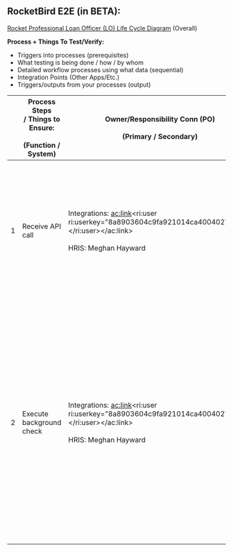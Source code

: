 
## **RocketBird E2E (in BETA):**

[Rocket Professional Loan Officer (LO) Life Cycle Diagram](https://editor.signavio.com/p/hub-preview#model/ff04d56e3b8644cd880073bf5a6af3ab;diagram) (Overall)



**Process + Things To Test/Verify:**

- Triggers into processes (prerequisites)
- What testing is being done / how / by whom
- Detailed workflow processes using what data (sequential)
- Integration Points (Other Apps/Etc.)
- Triggers/outputs from your processes (output)





| <br> | Process Steps / Things to Ensure:<br><br>(Function / System)<br> | Owner/Responsibility Conn (PO)<br><br>(Primary / Secondary)<br> | SME / Testing Conn<br><br>(Primary / Secondary)<br> | Input and Output Triggers / Notifications<br> | Estimated Duration<br> | Status<br><br>(Complete / Not Started)<br> | Notes / Issues<br> |
| --- | --- | --- | --- | --- | --- | --- | --- |
| 1 | Receive API call<br> | Integrations: <ac:link><ri:user ri:userkey="8a8903604c9fa921014ca40040271afe"></ri:user></ac:link><br><br>HRIS: Meghan Hayward<br> | <br>**Integrations**: <ac:link><ri:user ri:userkey="8a8903604c9fa921014ca400343a1784"></ri:user></ac:link> <ac:link><ri:user ri:userkey="ff8080814adbc64a014ae01e847d000a"></ri:user></ac:link> <ac:link><ri:user ri:userkey="8a890360620700f90162d2b1b131003a"></ri:user></ac:link><br><br><br><br>**HRIS**: <ac:link><ri:user ri:userkey="ff8080814c4551ed014c47fbf86c0003"></ri:user></ac:link>, <ac:link><ri:user ri:userkey="8a8903606b7d57f6016b89f6438b0003"></ri:user></ac:link><br> | Input: Background check triggered to Credential Check (API call) | <br> | **COMPLETE** | Skipped actual call to CC |
| 2 | Execute background check<br> | Integrations: <ac:link><ri:user ri:userkey="8a8903604c9fa921014ca40040271afe"></ri:user></ac:link><br><br>HRIS: Meghan Hayward<br> | <br>**Integrations**: <ac:link><ri:user ri:userkey="8a8903604c9fa921014ca400343a1784"></ri:user></ac:link> <ac:link><ri:user ri:userkey="ff8080814adbc64a014ae01e847d000a"></ri:user></ac:link> <ac:link><ri:user ri:userkey="8a890360620700f90162d2b1b131003a"></ri:user></ac:link><br><br><br><br>**HRIS**: <ac:link><ri:user ri:userkey="ff8080814c4551ed014c47fbf86c0003"></ri:user></ac:link><ac:link><ri:user ri:userkey="8a8903606b7d57f6016b89f6438b0003"></ri:user></ac:link><br> | Output: Pass/Fail (API)<ul><li>If FAIL:<ul><li>Receive a pre-adverse-action action from QL (Dispute)</li><li>Execute the &quot;dispute&quot; process</li><li>Send adverse action letter (email???)</li></ul></li><li>IF PASS:<ul><li>Trigger the API call to process to move candidate forward into &quot;<a href="https://confluence/display/RB/RB+E2E%3A+WorkDay%3A+Hiring">Hiring process / Contracting</a>&quot;</li></ul></li></ul> | <br> | **COMPLETE** | Testing with 2 users to fail BGCheck |





